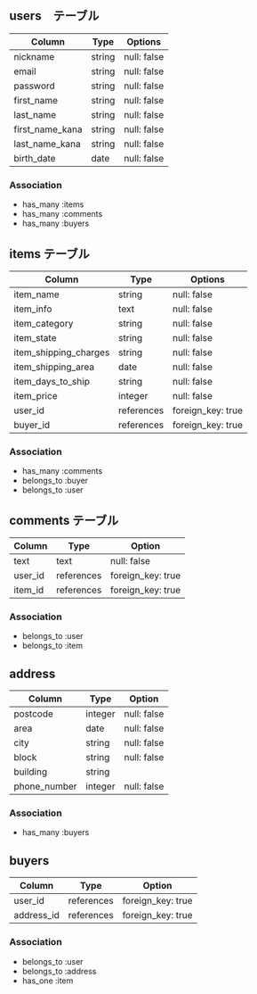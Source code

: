 ## users　テーブル

| Column          | Type     | Options     |
| --------------- | -------- | ----------- |
| nickname        | string   | null: false |
| email           | string   | null: false |
| password        | string   | null: false |
| first_name      | string   | null: false |
| last_name       | string   | null: false |
| first_name_kana | string   | null: false |
| last_name_kana  | string   | null: false |
| birth_date      | date     | null: false |

### Association

- has_many :items
- has_many :comments
- has_many :buyers

## items テーブル

| Column                 | Type       | Options           |
| ---------------------- | ---------- | ----------------- |
| item_name              | string     | null: false       |
| item_info              | text       | null: false       |
| item_category          | string     | null: false       |
| item_state             | string     | null: false       |
| item_shipping_charges  | string     | null: false       |
| item_shipping_area     | date       | null: false       |
| item_days_to_ship      | string     | null: false       |
| item_price             | integer    | null: false       |
| user_id                | references | foreign_key: true |
| buyer_id               | references | foreign_key: true |

### Association

- has_many      :comments
- belongs_to    :buyer
- belongs_to    :user

## comments テーブル

| Column     | Type       | Option            |
| ---------- | ---------- | ----------------- |
| text       | text       | null: false       |
| user_id    | references | foreign_key: true |
| item_id    | references | foreign_key: true |

### Association

- belongs_to :user
- belongs_to :item

## address

| Column       | Type       | Option      |
| ------------ | ---------- | ----------- |
| postcode     | integer    | null: false |
| area         | date       | null: false |
| city         | string     | null: false |
| block        | string     | null: false |
| building     | string     |             |
| phone_number | integer    | null: false |

### Association

- has_many  :buyers

## buyers

| Column     | Type       | Option            |
| ---------- | ---------- | ----------------- |
| user_id    | references | foreign_key: true |
| address_id | references | foreign_key: true |

### Association

- belongs_to   :user
- belongs_to   :address
- has_one      :item
